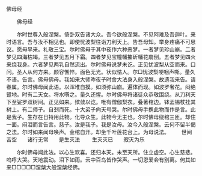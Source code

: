   佛母经
　　




　　佛母经

　　尔时世尊入般涅槃。倚卧双告诸大众。吾今欲般涅槃。不见阿难及吾迦叶。来时语言。吾与汝不相见也。即使忧波梨往诣刀利天上。告吾母知。举身疼痛不可思议。愿母早来。礼敬三宝。尔时佛母于其中夜作六种恶梦。一者梦见珍山崩。二者梦见四海枯竭。三者梦见五月下霜。四者梦见宝幢幡摧斫幡花崩倒。五者梦见四火来烧我身。六者梦见两乳自然流出。尔时佛母说梦未讫。正见忧波梨从空而来。口问。圣人从何方来。颜容憔悴。面色无光。状似怯人。尔□忧波梨哽咽声嘶。量久不语。告言。佛母佛母。我如来大师昨夜子时舍大法身入般涅槃。故遗我来告。请眷属。尔时佛母闻此语。以浑堆自摸。如须弥山崩。遍体而现。如波罗奢花。闷绝躄地。时有二天女。将水噀之。量久还惺。尔时佛母将诸徒众恭敬围绕。从刀利天下至娑罗双树间。正见如来。殡敛以讫。唯有僧伽梨衣。叠著棺边。钵盂锡杖挂其树上。有二师子。自刭而死。十大弟子向天号哭。尔时佛母手携此物而作是言。此是我子。生存在日持用此物。化导众生。此物今无主也。尔时佛母绕棺三匝。却住一面。闷泪而言告言。慈子。汝是我子。我是汝母。汝今入般涅槃。云何不留半偈之法。尔时如来闻母唤声。金棺自开。却坐千叶莲花台上。为母说法。
　　世间苦空　　诸行无常　　是生灭法
　　生灭灭已　　寂灭为乐

　　尔时佛母闻此法。以心生欢喜。还归本天。未至天所。住立虚空。心生慈悲。呜呼大哭。天地震动。泪下如雨。云中百鸟皆作哭声。一切恩爱会有别离。何其如来□□□□□涅槃大般涅槃经佛。

